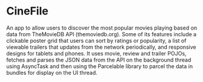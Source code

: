 # CineFile
An app to allow users to discover the most popular movies playing based on data from TheMovieDB API (themoviedb.org). Some of its features include a clickable poster grid that users can sort by ratings or popularity, a list of viewable trailers that updates from the network periodically, and responsive designs for tablets and phones. It uses movie, review and trailer POJOs, fetches and parses the JSON data from the API on the background thread using AsyncTask and then using the Parcelable library to parcel the data in bundles for display on the UI thread.
